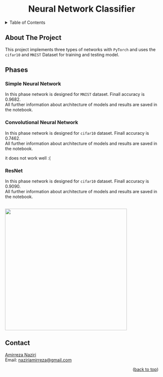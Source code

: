<div align="center">
  
  <h1 align="center">Neural Network Classifier</h1>
</div>

<details>
  <summary>Table of Contents</summary>
  <ol>
    <li>
      <a href="#about-the-project">About The Project</a>
    </li>
    
    <li>
      <a href="#Phases">Phases</a>
      <ul>
        <li><a href="#Phase1">Simple neural network</a></li>
        <li><a href="#Phase2">Convolutional neural network</a></li>
        <li><a href="#Phase3">ResNet</a></li>
      </ul>
    </li>
    <li><a href="#contact">Contact</a></li> 
  </ol>
</details>

## About The Project
This project implements three types of networks with `PyTorch` and uses the `cifar10` and `MNIST` Dataset for training and testing model.


## Phases  

<h3 id="Phase1">Simple Neural Network</h3>  

In this phase network is designed for `MNIST` dataset. Finall accuracy is 0.9682.  
All further information about architecture of models and results are saved in the notebook.  

<h3 id="Phase2">Convolutional Neural Network</h3>  

In this phase network is designed for `cifar10` dataset. Finall accuracy is 0.7462.  
All further information about architecture of models and results are saved in the notebook.  
 
 
it does not work well :(


<h3 id="Phase3">ResNet</h3>  

In this phase network is designed for `cifar10` dataset. Finall accuracy is 0.9090.  
All further information about architecture of models and results are saved in the notebook.  

<br/>
<img src="./pictures/nonvb.png" height=400px width=400px/>


## Contact
[Amirreza Naziri](https://github.com/Amir79Naziri)  
Email: naziriamirreza@gmail.com  

<p align="right">(<a href="#top">back to top</a>)</p>
